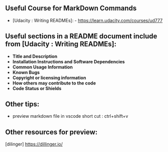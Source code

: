 ## Useful Course for MarkDown Commands 
 - [Udacity : Writing READMEs]:  -  https://learn.udacity.com/courses/ud777

## Useful sections in a README document include from [Udacity : Writing READMEs]:

- **Title and Description**
- **Installation Instructions and Software Dependencies**
- **Common Usage Information**
- **Known Bugs**
- **Copyright or licensing information**
- **How others may contribute to the code**
- **Code Status or Shields**


## Other tips: 
- preview markdown file in vscode short cut : ctrl+shift+v 

## Other resources for preview:
[dilinger] https://dillinger.io/
